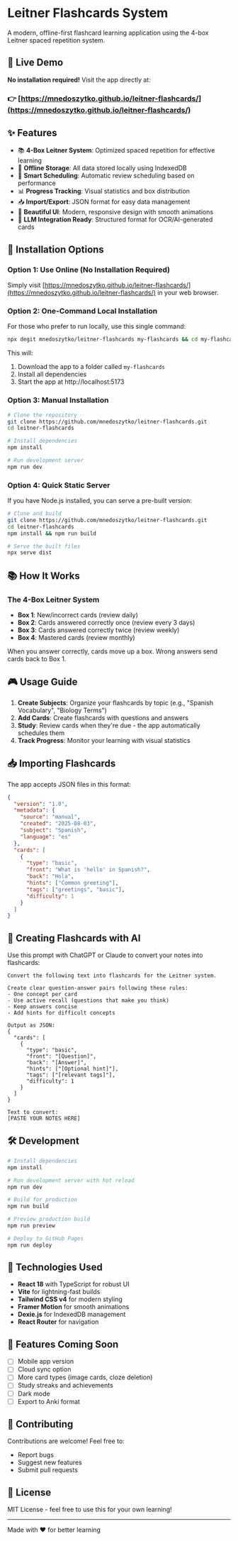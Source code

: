 # Leitner Flashcards System

A modern, offline-first flashcard learning application using the 4-box Leitner spaced repetition system.

## 🚀 Live Demo

**No installation required!** Visit the app directly at:
### 👉 [https://mnedoszytko.github.io/leitner-flashcards/](https://mnedoszytko.github.io/leitner-flashcards/)

## ✨ Features

- 📚 **4-Box Leitner System**: Optimized spaced repetition for effective learning
- 💾 **Offline Storage**: All data stored locally using IndexedDB
- 🎯 **Smart Scheduling**: Automatic review scheduling based on performance
- 📊 **Progress Tracking**: Visual statistics and box distribution
- 📥 **Import/Export**: JSON format for easy data management
- 🎨 **Beautiful UI**: Modern, responsive design with smooth animations
- 🔄 **LLM Integration Ready**: Structured format for OCR/AI-generated cards

## 🎯 Installation Options

### Option 1: Use Online (No Installation Required)
Simply visit [https://mnedoszytko.github.io/leitner-flashcards/](https://mnedoszytko.github.io/leitner-flashcards/) in your web browser.

### Option 2: One-Command Local Installation
For those who prefer to run locally, use this single command:

```bash
npx degit mnedoszytko/leitner-flashcards my-flashcards && cd my-flashcards && npm install && npm run dev
```

This will:
1. Download the app to a folder called `my-flashcards`
2. Install all dependencies
3. Start the app at http://localhost:5173

### Option 3: Manual Installation
```bash
# Clone the repository
git clone https://github.com/mnedoszytko/leitner-flashcards.git
cd leitner-flashcards

# Install dependencies
npm install

# Run development server
npm run dev
```

### Option 4: Quick Static Server
If you have Node.js installed, you can serve a pre-built version:

```bash
# Clone and build
git clone https://github.com/mnedoszytko/leitner-flashcards.git
cd leitner-flashcards
npm install && npm run build

# Serve the built files
npx serve dist
```

## 📚 How It Works

### The 4-Box Leitner System

- **Box 1**: New/incorrect cards (review daily)
- **Box 2**: Cards answered correctly once (review every 3 days)  
- **Box 3**: Cards answered correctly twice (review weekly)
- **Box 4**: Mastered cards (review monthly)

When you answer correctly, cards move up a box. Wrong answers send cards back to Box 1.

## 🎮 Usage Guide

1. **Create Subjects**: Organize your flashcards by topic (e.g., "Spanish Vocabulary", "Biology Terms")
2. **Add Cards**: Create flashcards with questions and answers
3. **Study**: Review cards when they're due - the app automatically schedules them
4. **Track Progress**: Monitor your learning with visual statistics

## 📥 Importing Flashcards

The app accepts JSON files in this format:

```json
{
  "version": "1.0",
  "metadata": {
    "source": "manual",
    "created": "2025-08-03",
    "subject": "Spanish",
    "language": "es"
  },
  "cards": [
    {
      "type": "basic",
      "front": "What is 'hello' in Spanish?",
      "back": "Hola",
      "hints": ["Common greeting"],
      "tags": ["greetings", "basic"],
      "difficulty": 1
    }
  ]
}
```

## 🤖 Creating Flashcards with AI

Use this prompt with ChatGPT or Claude to convert your notes into flashcards:

```
Convert the following text into flashcards for the Leitner system.

Create clear question-answer pairs following these rules:
- One concept per card
- Use active recall (questions that make you think)
- Keep answers concise
- Add hints for difficult concepts

Output as JSON:
{
  "cards": [
    {
      "type": "basic",
      "front": "[Question]",
      "back": "[Answer]",
      "hints": ["[Optional hint]"],
      "tags": ["[relevant tags]"],
      "difficulty": 1
    }
  ]
}

Text to convert:
[PASTE YOUR NOTES HERE]
```

## 🛠️ Development

```bash
# Install dependencies
npm install

# Run development server with hot reload
npm run dev

# Build for production
npm run build

# Preview production build
npm run preview

# Deploy to GitHub Pages
npm run deploy
```

## 🧪 Technologies Used

- **React 18** with TypeScript for robust UI
- **Vite** for lightning-fast builds
- **Tailwind CSS v4** for modern styling
- **Framer Motion** for smooth animations
- **Dexie.js** for IndexedDB management
- **React Router** for navigation

## 📱 Features Coming Soon

- [ ] Mobile app version
- [ ] Cloud sync option
- [ ] More card types (image cards, cloze deletion)
- [ ] Study streaks and achievements
- [ ] Dark mode
- [ ] Export to Anki format

## 🤝 Contributing

Contributions are welcome! Feel free to:
- Report bugs
- Suggest new features
- Submit pull requests

## 📄 License

MIT License - feel free to use this for your own learning!

---

Made with ❤️ for better learning